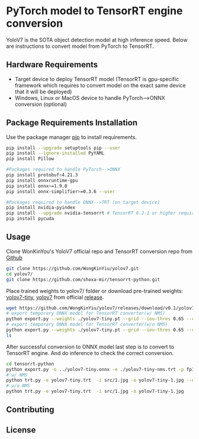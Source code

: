 # PyTorch model to TensorRT engine conversion

YoloV7 is the SOTA object detection model at high inference speed. Below are instructions to convert model from PyTorch to TensorRT.

## Hardware Requirements
- Target device to deploy TensorRT model (TensorRT is gpu-specific framework which requires to convert model on the exact same device that it will be deployed)
- Windows, Linux or MacOS device to handle PyTorch-->ONNX conversion (optional)

## Package Requirements Installation

Use the package manager [pip](https://pip.pypa.io/en/stable/) to install requirements.

```bash
pip install --upgrade setuptools pip --user
pip install --ignore-installed PyYAML
pip install Pillow

#Packages required to handle PyTorch-->ONNX
pip install protobuf<4.21.3
pip install onnxruntime-gpu
pip install onnx>=1.9.0
pip install onnx-simplifier>=0.3.6 --user

#Packages required to handle ONNX-->TRT (on target device)
pip install nvidia-pyindex
pip install --upgrade nvidia-tensorrt # TensorRT 8.2.1 or higher required for NMS plugin
pip install pycuda
```

## Usage
Clone WonKinYou's YoloV7 official repo and TensorRT conversion repo from [Github](https://github.com/)
```bash
git clone https://github.com/WongKinYiu/yolov7.git
cd yolov7/
git clone https://github.com/shoxa-mir/tensorrt-python.git
```
Place trained weights to yolov7/ folder or download pre-trained weights: [yolov7-tiny](https://github.com/WongKinYiu/yolov7/releases/download/v0.1/yolov7-tiny.pt), [yolov7](https://github.com/WongKinYiu/yolov7/releases/download/v0.1/yolov7.pt) from official [release](https://github.com/WongKinYiu/yolov7/releases/download/v0.1/yolov7-tiny.pt).

```bash
wget https://github.com/WongKinYiu/yolov7/releases/download/v0.1/yolov7-tiny.pt (optional)
# export temporary ONNX model for TensorRT converter(w/ NMS)
python export.py --weights ./yolov7-tiny.pt --grid --iou-thres 0.65 --conf-thres 0.35 --img-size 640 640  --end2end --simplify --topk-all 100 
# export temporary ONNX model for TensorRT converter(w/o NMS)
python export.py --weights ./yolov7-tiny.pt --grid --iou-thres 0.65 --conf-thres 0.35 --img-size 640 640 --simplify --topk-all 100 
ls
```

After successful conversion to ONNX model last step is to convert to TensorRT engine. And do inference to check the correct conversion.

```bash
cd tensorrt-python
python export.py -o ../yolov7-tiny.onnx -e ./yolov7-tiny-nms.trt -p fp16
# w/ NMS
python trt.py -e yolov7-tiny.trt  -i src/1.jpg -o yolov7-tiny-1.jpg --end2end
# w/o NMS
python trt.py -e yolov7-tiny.trt  -i src/1.jpg -o yolov7-tiny-1.jpg

```

## Contributing

## License

